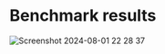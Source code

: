 # Benchmark results
![Screenshot 2024-08-01 22 28 37](https://github.com/user-attachments/assets/c94a3817-d63e-4f99-9db6-eb6cf7263d50)

